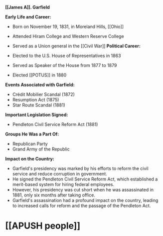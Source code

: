 **[[James A]]. Garfield**

**Early Life and Career:**

* Born on November 19, 1831, in Moreland Hills, [[Ohio]]
* Attended Hiram College and Western Reserve College
* Served as a Union general in the [[Civil War]] 
**Political Career:**

* Elected to the U.S. House of Representatives in 1863
* Served as Speaker of the House from 1877 to 1879
* Elected [[POTUS]] in 1880

**Events Associated with Garfield:**

* Crédit Mobilier Scandal (1872)
* Resumption Act (1875)
* Star Route Scandal (1881)

**Important Legislation Signed:**

* Pendleton Civil Service Reform Act (1881)

**Groups He Was a Part Of:**

* Republican Party
* Grand Army of the Republic

**Impact on the Country:**

* Garfield's presidency was marked by his efforts to reform the civil service and reduce corruption in government.
* He signed the Pendleton Civil Service Reform Act, which established a merit-based system for hiring federal employees.
* However, his presidency was cut short when he was assassinated in 1881, only six months after taking office.
* Garfield's assassination had a profound impact on the country, leading to increased calls for reform and the passage of the Pendleton Act.
# [[APUSH people]]